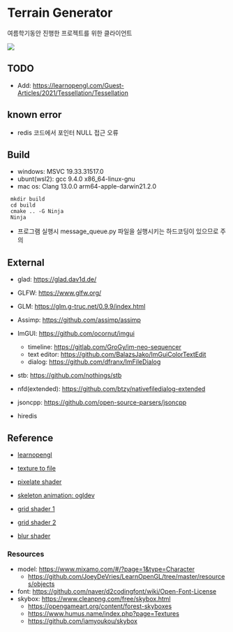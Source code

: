# **Terrain Generator**

여름학기동안 진행한 프로젝트를 위한 클라이언트

![](./screenshot/88903.gif)

## **TODO**

-   Add: https://learnopengl.com/Guest-Articles/2021/Tessellation/Tessellation

## **known error**

-   redis 코드에서 포인터 NULL 접근 오류

## **Build**

-   windows: MSVC 19.33.31517.0
-   ubunt(wsl2): gcc 9.4.0 x86_64-linux-gnu
-   mac os: Clang 13.0.0 arm64-apple-darwin21.2.0

```
 mkdir build
 cd build
 cmake .. -G Ninja
 Ninja
```

-   프로그램 실행시 message_queue.py 파일을 실행시키는 하드코딩이 있으므로 주의

## **External**

-   glad: https://glad.dav1d.de/

-   GLFW: https://www.glfw.org/

-   GLM: https://glm.g-truc.net/0.9.9/index.html

-   Assimp: https://github.com/assimp/assimp

-   ImGUI: https://github.com/ocornut/imgui

    -   timeline: https://gitlab.com/GroGy/im-neo-sequencer
    -   text editor: https://github.com/BalazsJako/ImGuiColorTextEdit
    -   dialog: https://github.com/dfranx/ImFileDialog

-   stb: https://github.com/nothings/stb

-   nfd(extended): https://github.com/btzy/nativefiledialog-extended

-   jsoncpp: https://github.com/open-source-parsers/jsoncpp

-   hiredis

## **Reference**

-   [learnopengl](https://learnopengl.com/)

-   [texture to file](https://stackoverflow.com/questions/11863416/read-texture-bytes-with-glreadpixels)

-   [pixelate shader](https://github.com/genekogan/Processing-Shader-Examples/blob/master/TextureShaders/data/pixelate.glsl)

-   [skeleton animation: ogldev](https://ogldev.org/www/tutorial38/tutorial38.html)

-   [grid shader 1](http://asliceofrendering.com/scene%20helper/2020/01/05/InfiniteGrid/)

-   [grid shader 2](https://github.com/martin-pr/possumwood/wiki/Infinite-ground-plane-using-GLSL-shaders)

-   [blur shader](https://www.shadertoy.com/view/Xltfzj)

### **Resources**

-   model: https://www.mixamo.com/#/?page=1&type=Character
    -   https://github.com/JoeyDeVries/LearnOpenGL/tree/master/resources/objects
-   font: https://github.com/naver/d2codingfont/wiki/Open-Font-License
-   skybox: https://www.cleanpng.com/free/skybox.html
    -   https://opengameart.org/content/forest-skyboxes
    -   https://www.humus.name/index.php?page=Textures
    -   https://github.com/iamyoukou/skybox
